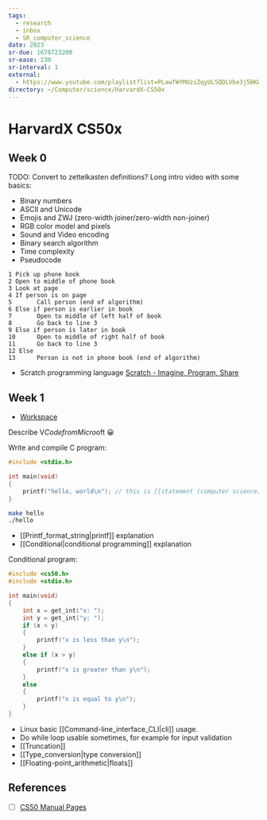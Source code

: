 ```yaml
---
tags:
  - research
  - inbox
  - SR_computer_science
date: 2023
sr-due: 1678723200
sr-ease: 230
sr-interval: 1
external:
  - https://www.youtube.com/playlist?list=PLawfWYMUziZqyUL5QDLVbe3j5BKWj42E5
directory: ~/Computer/science/HarvardX-CS50x
---
```


# HarvardX CS50x

## Week 0

TODO: Convert to zettelkasten definitions?
Long intro video with some basics:
- Binary numbers
- ASCII and Unicode
- Emojis and ZWJ (zero-width joiner/zero-width non-joiner)
- RGB color model and pixels
- Sound and Video encoding
- Binary search algorithm
- Time complexity
- Pseudocode
```
1 Pick up phone book
2 Open to middle of phone book
3 Look at page
4 If person is on page
5       Call person (end of algorithm)
6 Else if person is earlier in book
7       Open to middle of left half of book
8       Go back to line 3
9 Else if person is later in book
10      Open to middle of right half of book
11      Go back to line 3
12 Else
13      Person is not in phone book (end of algorithm)
```

- Scratch programming language [Scratch - Imagine, Program, Share](https://scratch.mit.edu/projects/editor/?tutorial=getStarted)


## Week 1

- [Workspace](https://inom-turdikulov-humble-space-train-g65pjqvq7hw4pr.github.dev/)

Describe V$Code from Micro$oft 😀

Write and compile C program:
```c
#include <stdio.h>

int main(void)
{
    printf("hello, world\n"); // this is [[statement (computer science)]]
}
```

```bash
make hello
./hello
```

- [[Printf_format_string|printf]] explanation
- [[Conditional|conditional programming]] explanation

Conditional program:
```c
#include <cs50.h>
#include <stdio.h>

int main(void)
{
    int x = get_int("x: ");
    int y = get_int("y: ");
    if (x < y)
    {
        printf("x is less than y\n");
    }
    else if (x > y)
    {
        printf("x is greater than y\n");
    }
    else
    {
        printf("x is equal to y\n");
    }
}
```

- Linux basic [[Command-line_interface_CLI|cli]] usage.
- Do while loop usable sometimes, for example for input validation
- [[Truncation]]
- [[Type_conversion|type conversion]]
- [[Floating-point_arithmetic|floats]]


## References

- [ ] [CS50 Manual Pages](https://manual.cs50.io/)
